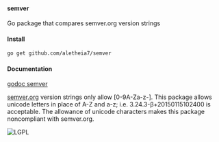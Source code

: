 #### semver 
Go package that compares semver.org version strings

#### Install 
```bash
go get github.com/aletheia7/semver
```

#### Documentation
[godoc semver](http://godoc.org/github.com/aletheia7/semver) 

[semver.org](http://semver.org/) version strings only allow [0-9A-Za-z-]. This
package allows unicode letters in place of A-Z and a-z; i.e. 
3.24.3-β+20150115102400 is acceptable. The allowance of unicode characters
makes this package noncompliant with semver.org.

![LGPL](http://www.gnu.org/graphics/lgplv3-147x51.png)
